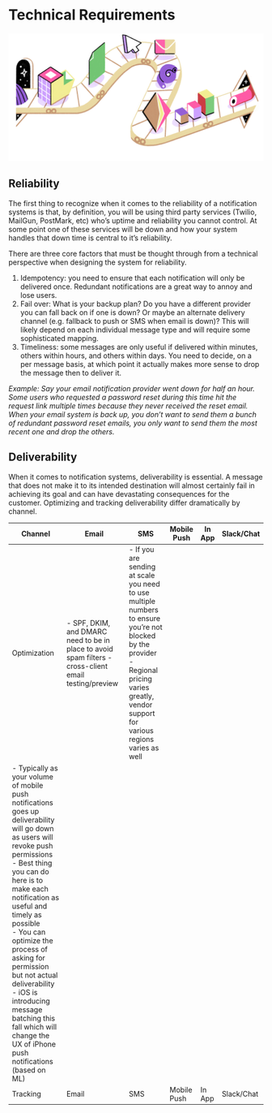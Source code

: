 # Technical Requirements
![Technical Requirements Illustration](img/technical-requirements.jpg?raw=true)

## Reliability
The first thing to recognize when it comes to the reliability of a notification systems is that, by definition, you will be using third party services (Twilio, MailGun, PostMark, etc) who’s uptime and reliability you cannot control. At some point one of these services will be down and how your system handles that down time is central to it’s reliability. 

There are three core factors that must be thought through from a technical perspective when designing the system for reliability.
 
1. Idempotency: you need to ensure that each notification will only be delivered once. Redundant notifications are a great way to annoy and lose users.
2. Fail over: What is your backup plan? Do you have a different provider you can fall back on if one is down? Or maybe an alternate delivery channel (e.g. fallback to push or SMS when email is down)? This will likely depend on each individual message type and will require some sophisticated mapping.
3. Timeliness: some messages are only useful if delivered within minutes, others within hours, and others within days. You need to decide, on a per message basis, at which point it actually makes more sense to drop the message then to deliver it.

*Example: Say your email notification provider went down for half an hour. Some users who requested a password reset during this time hit the request link multiple times because they never received the reset email. When your email system is back up, you don’t want to send them a bunch of redundant password reset emails, you only want to send them the most recent one and drop the others.*

## Deliverability
When it comes to notification systems, deliverability is essential. A message that does not make it to its intended destination will almost certainly fail in achieving its goal and can have devastating consequences for the customer. Optimizing and tracking deliverability differ dramatically by channel. 

| Channel      | Email | SMS      | Mobile Push  | In App      | Slack/Chat |
| -----------  | ----------- | ----------- | ----------- | ----------- | ----------- |
| Optimization      | - SPF, DKIM, and DMARC need to be in place to avoid spam filters -  cross-client email testing/preview <br>| - If you are sending at scale you need to use multiple numbers to ensure you’re not blocked by the provider <br>- Regional pricing varies greatly, vendor support for various regions varies as well
 | - Typically as your volume of mobile push notifications goes up deliverability will go down as users will revoke push permissions <br> - Best thing you can do here is to make each notification as useful and timely as possible <br> - You can optimize the process of asking for permission but not actual deliverability <br> - iOS is introducing message batching this fall which will change the UX of iPhone push notifications (based on ML)
| Tracking      | Email | SMS      | Mobile Push  | In App      | Slack/Chat |


